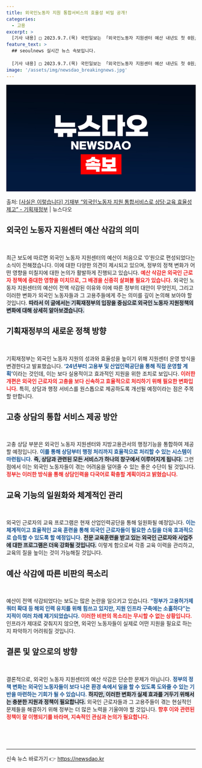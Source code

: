 ```yaml
---
title: 외국인노동자 지원 통합서비스의 효율성 비밀 공개!
categories:
  - 고용
excerpt: >
  [기사 내용] □ 2023.9.7.(목) 국민일보는 「외국인노동자 지원센터 예산 내년도 첫 0원」 기사에서,…
feature_text: >
  ## seoulnews 실시간 뉴스 속보입니다.

  [기사 내용] □ 2023.9.7.(목) 국민일보는 「외국인노동자 지원센터 예산 내년도 첫 0원」 기사에서,…
image: '/assets/img/newsdao_breakingnews.jpg'
---
```


![뉴스다오 속보](/assets/img/newsdao_breakingnews.jpg)

<p>출처: <a href="https://newsdao.kr/1862" rel="dofollow">[사실은 이렇습니다] 기재부 “외국인노동자 지원 통합서비스로 상담·교육 효율성 제고” - 기획재정부</a> | 뉴스다오</p>

<h2 data-ke-size="size26">외국인 노동자 지원센터 예산 삭감의 의미</h2>
<p data-ke-size="size16">&nbsp;</p>
최근 보도에 따르면 외국인 노동자 지원센터의 예산이 처음으로 ‘0’원으로 편성되었다는 소식이 전해졌습니다. 이에 대한 다양한 의견이 제시되고 있으며, 정부의 정책 변화가 어떤 영향을 미칠지에 대한 논의가 활발하게 진행되고 있습니다. <b><span style="color: #ee2323;">예산 삭감은 외국인 근로자 정책에 중대한 영향을 미치므로, 그 배경을 신중히 살펴볼 필요가 있습니다.</span></b> 외국인 노동자 지원센터의 예산이 전액 삭감된 이유와 이에 따른 정부의 대안이 무엇인지, 그리고 이러한 변화가 외국인 노동자들과 그 고용주들에게 주는 의미를 깊이 논의해 보아야 할 것입니다. <b><span style="background-color: #21538527;">따라서 이 글에서는 기획재정부의 입장을 중심으로 외국인 노동자 지원정책의 변화에 대해 상세히 알아보겠습니다.</span></b>

<h2 data-ke-size="size26">기획재정부의 새로운 정책 방향</h2>
<p data-ke-size="size16">&nbsp;</p>
기획재정부는 외국인 노동자 지원의 성과와 효율성을 높이기 위해 지원센터 운영 방식을 변경한다고 발표했습니다. <b><span style="color: #1a5490;">‘24년부터 고용부 및 산업인력공단을 통해 직접 운영할 계획’</span></b>이라는 것인데, 이는 보다 실용적이고 효과적인 지원을 위한 조치로 보입니다. <b><span style="color: #ee2323;">이러한 개편은 외국인 근로자의 고충을 보다 신속하고 효율적으로 처리하기 위해 필요한 변화입니다.</span></b> 특히, 상담과 행정 서비스를 원스톱으로 제공하도록 개선될 예정이라는 점은 주목할 만합니다.

<h2 data-ke-size="size26">고충 상담의 통합 서비스 제공 방안</h2>
<p data-ke-size="size16">&nbsp;</p>
고충 상담 부분은 외국인 노동자 지원센터와 지방고용관서의 행정기능을 통합하여 제공할 예정입니다. <b><span style="color: #1a5490;">이를 통해 상담부터 행정 처리까지 효율적으로 처리할 수 있는 시스템이 마련됩니다.</span></b> <b><span style="background-color: #21538527;">즉, 상담과 관련된 모든 서비스가 하나의 창구에서 이루어지게 됩니다.</span></b> 그런 점에서 이는 외국인 노동자들이 겪는 어려움을 덜어줄 수 있는 좋은 수단이 될 것입니다. <b><span style="color: #ee2323;">정부는 이러한 방식을 통해 상담인력을 다국어로 확충할 계획이라고 밝혔습니다.</span></b>

<h2 data-ke-size="size26">교육 기능의 일원화와 체계적인 관리</h2>
<p data-ke-size="size16">&nbsp;</p>
외국인 근로자의 교육 프로그램은 현재 산업인력공단을 통해 일원화될 예정입니다. <b><span style="color: #1a5490;">이는 체계적이고 효율적인 교육 훈련을 통해 외국인 근로자들이 필요한 스킬을 더욱 효과적으로 습득할 수 있도록 할 예정입니다.</span></b> <b><span style="background-color: #21538527;">전문 교육훈련을 받고 있는 외국인 근로자와 사업주에 대한 프로그램은 더욱 강화될 것입니다.</span></b> 이렇게 함으로써 각종 교육 이력을 관리하고, 교육의 질을 높이는 것이 가능해질 것입니다.

<h2 data-ke-size="size26">예산 삭감에 따른 비판의 목소리</h2>
<p data-ke-size="size16">&nbsp;</p>
예산이 전액 삭감되었다는 보도는 많은 논란을 일으키고 있습니다. <b><span style="color: #1a5490;">“정부가 고용허가제 쿼터 확대 등 해외 인력 유치를 위해 힘쓰고 있지만, 지원 인프라 구축에는 소홀하다”는 지적이 여러 차례 제기되었습니다.</span></b> <b><span style="color: #ee2323;">이러한 비판의 목소리는 무시할 수 없는 상황입니다.</span></b> 인프라가 제대로 갖춰지지 않으면, 외국인 노동자들이 실제로 어떤 지원을 필요로 하는지 파악하기 어려워질 것입니다. 

<h2 data-ke-size="size26">결론 및 앞으로의 방향</h2>
<p data-ke-size="size16">&nbsp;</p>
결론적으로, 외국인 노동자 지원센터의 예산 삭감은 단순한 문제가 아닙니다. <b><span style="color: #1a5490;">정부의 정책 변화는 외국인 노동자들이 보다 나은 환경 속에서 일을 할 수 있도록 도와줄 수 있는 기반을 마련하는 기회가 될 수 있습니다.</span></b> <b><span style="background-color: #21538527;">하지만, 이러한 변화가 실제 효과를 거두기 위해서는 충분한 지원과 정책이 필요합니다.</span></b> 외국인 근로자들과 그 고용주들이 겪는 현실적인 문제들을 해결하기 위해 정부는 더 많은 노력을 기울여야 할 것입니다. <b><span style="color: #ee2323;">향후 이와 관련된 정책이 잘 이행되기를 바라며, 지속적인 관심과 논의가 필요합니다.</span></b>

<p data-ke-size="size16">&nbsp;</p>
<p data-ke-size="size16">&nbsp;</p>
<hr>
<p data-ke-size="size16"></p> 

신속 뉴스 바로가기 👉 <a href="https://newsdao.kr" rel="dofollow">https://newsdao.kr</a>


